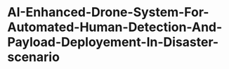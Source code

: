 # AI-Enhanced-Drone-System-For-Automated-Human-Detection-And-Payload-Deployement-In-Disaster-scenario